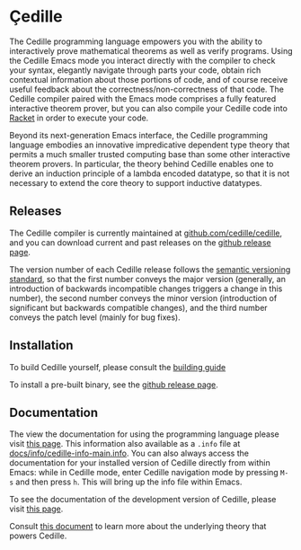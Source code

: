 # Çedille
The Cedille programming language empowers you with the ability to
interactively prove mathematical theorems as well as verify
programs. Using the Cedille Emacs mode you interact directly with the
compiler to check your syntax, elegantly navigate through parts your
code, obtain rich contextual information about those portions of code,
and of course receive useful feedback about the
correctness/non-correctness of that code. The Cedille compiler paired
with the Emacs mode comprises a fully featured interactive theorem
prover, but you can also compile your Cedille code into
[Racket](https://racket-lang.org/) in order to execute your code.

Beyond its next-generation Emacs interface, the Cedille programming
language embodies an innovative impredicative dependent type theory
that permits a much smaller trusted computing base than some other
interactive theorem provers. In particular, the theory behind Cedille
enables one to derive an induction principle of a lambda encoded
datatype, so that it is not necessary to extend the core theory to
support inductive datatypes.

## Releases
The Cedille compiler is currently maintained at
[github.com/cedille/cedille](https://github.com/cedille/cedille),
and you can download current and past releases on the
[github release page](https://github.com/cedille/cedille/releases).

The version number of each Cedille release follows the
[semantic versioning standard](https://semver.org/),
so that the first number conveys the major version (generally, an
introduction of backwards incompatible changes triggers a change in
this number), the second number conveys the minor version
(introduction of significant but backwards compatible changes), and
the third number conveys the patch level (mainly for bug fixes).

## Installation
To build Cedille yourself, please consult
the [building guide](./BUILD.md)

To install a pre-built binary, see the
[github release page](https://github.com/cedille/cedille/releases).

## Documentation
The view the documentation for using
the programming language please visit
[this page](https://cedille.github.io/docs/).
This information also available as a `.info` file at
[docs/info/cedille-info-main.info](https://github.com/cedille/cedille.github.io/blob/master/info/cedille-info-main.info).
You can also always access the documentation for
your installed version of Cedille directly from within Emacs:
while in Cedille mode, enter Cedille
navigation mode by pressing `M-s` and then press `h`.
This will bring up the info file within Emacs.

To see the documentation of the development version of
Cedille, please visit
[this page](https://cedille.github.io/cedille/docs).

Consult
[this document](https://github.com/cedille/cedille.github.io/blob/master/semantics/paper.pdf)
to learn more about
the underlying theory that powers Cedille.
